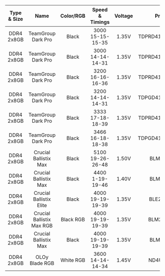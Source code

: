 
| Type & Size | Name | Color/RGB | Speed & Timings | Voltage | Product Number | Possible ICs |
|:-----------:|:----:|:---------:|:---------------:|:-------:|:--------------:|:------------:|
|DDR4 2x8GB|TeamGroup Dark Pro|Black|3000 15-15-15-35 |1.35V|TDPRD416G3000HC15ADC01|Samsung 8Gb B Die|
|DDR4 2x8GB|TeamGroup Dark Pro|Black|3000 14-14-14-31 |1.35V|TDPRD416G3000HC14ADC01|Samsung 8Gb B Die|
|DDR4 2x8GB|TeamGroup Dark Pro|Black|3200 16-16-16-36 |1.35V|TDPRD416G3200HC16ADC01|Samsung 8Gb B Die?|
|DDR4 2x8GB|TeamGroup Dark Pro|Black|3200 14-14-14-31 |1.35V|TDPGD416G3200HC14ADC01|Samsung 8Gb B Die|
|DDR4 2x8GB|TeamGroup Dark Pro|Black|3333 17-18-18-39 |1.35V|TDPRD416G3333HC17ADC01|Samsung 8Gb B Die?|
|DDR4 2x8GB|TeamGroup Dark Pro|Black|3466 16-18-18-38 |1.35V|TDPGD416G3466HC16CDC01|Samsung 8Gb B Die|
|DDR4 2x8GB|Crucial Ballistix Max|Black|5100 19-26-26-48 |1.50V|BLM2K8G51C19U4B|Micron 8Gb Rev N|
|DDR4 2x8GB|Crucial Ballistix Max|Black|4400 1-19-19-46 |1.40V|BLM2K8G44C19U4B|Micron 8Gb Rev E|
|DDR4 2x8GB|Crucial Ballistix Elite|Black|4000 19-19-19-39 |1.35V|BLE2K8G4D40BEEAK|Micron 8Gb Rev E|
|DDR4 2x8GB|Crucial Ballistix Max RGB|Black RGB|4000 19-19-19-39|1.35V|BLM2K8G40C18U4BL|Micron 8Gb Rev E|
|DDR4 2x8GB|Crucial Ballistix Max|Black|4000 19-19-19-39|1.35V|BLM2K8G40C18U4B|Micron 8Gb Rev E|
|DDR4 2x8GB|OLOy Blade RGB|White RGB|3600 14-14-14-34|1.45V|ND4U0836144BRADE|Samsung 8Gb B Die|
